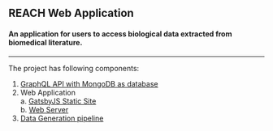 ## REACH Web Application

####  An application for users to access biological data extracted from biomedical literature.

------

The project has following components:
  
  1. [GraphQL API with MongoDB as database](/RohitChattopadhyay/ihop-reach/tree/docker-api)
  2. Web Application  
     a. [GatsbyJS Static Site](/RohitChattopadhyay/ihop-reach/tree/docker-frontend)  
     b. [Web Server](/RohitChattopadhyay/ihop-reach/tree/docker-webapp-server)
  3. [Data Generation pipeline](/RohitChattopadhyay/ihop-reach/tree/data-generation)
